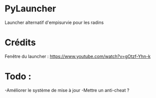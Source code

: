 # PyLauncher
 Launcher alternatif d'empisurvie pour les radins

# Crédits

Fenêtre du launcher : https://www.youtube.com/watch?v=gOtzf-Yhn-k

# Todo :

-Améliorer le système de mise à jour
-Mettre un anti-cheat ?
